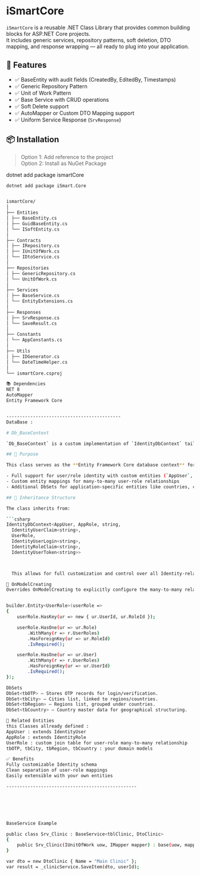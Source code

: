 ﻿# iSmartCore

`iSmartCore` is a reusable .NET Class Library that provides common building blocks for ASP.NET Core projects.  
It includes generic services, repository patterns, soft deletion, DTO mapping, and response wrapping — all ready to plug into your application.

## 🚀 Features

- ✅ BaseEntity with audit fields (CreatedBy, EditedBy, Timestamps)
- ✅ Generic Repository Pattern
- ✅ Unit of Work Pattern
- ✅ Base Service with CRUD operations
- ✅ Soft Delete support
- ✅ AutoMapper or Custom DTO Mapping support
- ✅ Uniform Service Response (`SrvResponse`)

## 📦 Installation

> Option 1: Add reference to the project  
> Option 2: Install as NuGet Package 

dotnet add package ismartCore

```bash
dotnet add package iSmart.Core


ismartCore/
│
├── Entities
│ ├── BaseEntity.cs
│ ├── GuidBaseEntity.cs
│ └── ISoftEntity.cs
│
├── Contracts
│ ├── IRepository.cs
│ ├── IUnitOfWork.cs
│ └── IDtoService.cs
│
├── Repositories
│ ├── GenericRepository.cs
│ └── UnitOfWork.cs
│
├── Services
│ ├── BaseService.cs
│ └── EntityExtensions.cs
│
├── Responses
│ ├── SrvResponse.cs
│ └── SaveResult.cs
│
├── Constants
│ └── AppConstants.cs
│
├── Utils
│ ├── IDGenerator.cs
│ └── DateTimeHelper.cs
│
└── ismartCore.csproj

📚 Dependencies
NET 8
AutoMapper
Entity Framework Core


-------------------------------------------
DataBase : 

# Db_BaseContext

`Db_BaseContext` is a custom implementation of `IdentityDbContext` tailored to support ASP.NET Core Identity with extended features and additional application-specific entities.

## 🔧 Purpose

This class serves as the **Entity Framework Core database context** for an application that uses ASP.NET Core Identity. It provides:

- Full support for user/role identity with custom entities (`AppUser`, `AppRole`, `UserRole`)
- Custom entity mappings for many-to-many user-role relationships
- Additional DbSets for application-specific entities like countries, cities, regions, and OTP handling

## 🧱 Inheritance Structure

The class inherits from:

```csharp
IdentityDbContext<AppUser, AppRole, string,
  IdentityUserClaim<string>,
  UserRole,
  IdentityUserLogin<string>,
  IdentityRoleClaim<string>,
  IdentityUserToken<string>>



  This allows for full customization and control over all Identity-related tables.

🔄 OnModelCreating
Overrides OnModelCreating to explicitly configure the many-to-many relationship between users and roles through the UserRole join entity.


builder.Entity<UserRole>(userRole =>
{
    userRole.HasKey(ur => new { ur.UserId, ur.RoleId });

    userRole.HasOne(ur => ur.Role)
        .WithMany(r => r.UserRoles)
        .HasForeignKey(ur => ur.RoleId)
        .IsRequired();

    userRole.HasOne(ur => ur.User)
        .WithMany(r => r.UserRoles)
        .HasForeignKey(ur => ur.UserId)
        .IsRequired();
});

DbSets
DbSet<tbOTP> – Stores OTP records for login/verification.
DbSet<tbCity> – Cities list, linked to regions/countries.
DbSet<tbRegion> – Regions list, grouped under countries.
DbSet<tbCountry> – Country master data for geographical structuring.

📁 Related Entities
this Classes allready defined :
AppUser : extends IdentityUser
AppRole : extends IdentityRole
UserRole : custom join table for user-role many-to-many relationship
tbOTP, tbCity, tbRegion, tbCountry : your domain models

✅ Benefits
Fully customizable Identity schema
Clean separation of user-role mappings
Easily extensible with your own entities

-------------------------------------------------






BaseService Example

public class Srv_Clinic : BaseService<tblClinic, DtoClinic>
{
    public Srv_Clinic(IUnitOfWork uow, IMapper mapper) : base(uow, mapper) { }
}

var dto = new DtoClinic { Name = "Main Clinic" };
var result = _clinicService.SaveItem(dto, userId);